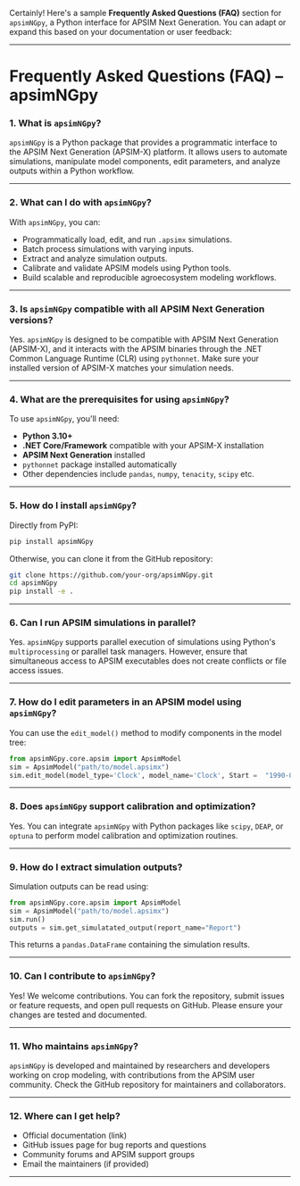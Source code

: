 Certainly! Here's a sample **Frequently Asked Questions (FAQ)** section for `apsimNGpy`, a Python interface for APSIM Next Generation. You can adapt or expand this based on your documentation or user feedback:

---

# **Frequently Asked Questions (FAQ) – apsimNGpy**

### **1. What is `apsimNGpy`?**

`apsimNGpy` is a Python package that provides a programmatic interface to the APSIM Next Generation (APSIM-X) platform. It allows users to automate simulations, manipulate model components, edit parameters, and analyze outputs within a Python workflow.

---

### **2. What can I do with `apsimNGpy`?**

With `apsimNGpy`, you can:

* Programmatically load, edit, and run `.apsimx` simulations.
* Batch process simulations with varying inputs.
* Extract and analyze simulation outputs.
* Calibrate and validate APSIM models using Python tools.
* Build scalable and reproducible agroecosystem modeling workflows.

---

### **3. Is `apsimNGpy` compatible with all APSIM Next Generation versions?**

Yes. `apsimNGpy` is designed to be compatible with APSIM Next Generation (APSIM-X), and it interacts with the APSIM binaries through the .NET Common Language Runtime (CLR) using `pythonnet`. Make sure your installed version of APSIM-X matches your simulation needs.

---

### **4. What are the prerequisites for using `apsimNGpy`?**

To use `apsimNGpy`, you'll need:

* **Python 3.10+**
* **.NET Core/Framework** compatible with your APSIM-X installation
* **APSIM Next Generation** installed
* `pythonnet` package installed  automatically
* Other dependencies include `pandas`, `numpy`, `tenacity`, ``scipy`` etc.

---

### **5. How do I install `apsimNGpy`?**
Directly from PyPI:

```bash
pip install apsimNGpy
```

Otherwise, you can clone it from the GitHub repository:

```bash
git clone https://github.com/your-org/apsimNGpy.git
cd apsimNGpy
pip install -e .
```

---

### **6. Can I run APSIM simulations in parallel?**

Yes. `apsimNGpy` supports parallel execution of simulations using Python's `multiprocessing` or parallel task managers. However, ensure that simultaneous access to APSIM executables does not create conflicts or file access issues.

---

### **7. How do I edit parameters in an APSIM model using `apsimNGpy`?**

You can use the `edit_model()` method to modify components in the model tree:

```python
from apsimNGpy.core.apsim import ApsimModel
sim = ApsimModel("path/to/model.apsimx")
sim.edit_model(model_type='Clock', model_name='Clock', Start =  "1990-04-15")
```

---

### **8. Does `apsimNGpy` support calibration and optimization?**

Yes. You can integrate `apsimNGpy` with Python packages like `scipy`, `DEAP`, or `optuna` to perform model calibration and optimization routines.

---

### **9. How do I extract simulation outputs?**

Simulation outputs can be read using:

```python
from apsimNGpy.core.apsim import ApsimModel
sim = ApsimModel("path/to/model.apsimx")
sim.run()
outputs = sim.get_simulatated_output(report_name="Report")
```

This returns a `pandas.DataFrame` containing the simulation results.

---

### **10. Can I contribute to `apsimNGpy`?**

Yes! We welcome contributions. You can fork the repository, submit issues or feature requests, and open pull requests on GitHub. Please ensure your changes are tested and documented.

---

### **11. Who maintains `apsimNGpy`?**

`apsimNGpy` is developed and maintained by researchers and developers working on crop modeling, with contributions from the APSIM user community. Check the GitHub repository for maintainers and collaborators.

---

### **12. Where can I get help?**

* Official documentation (link)
* GitHub issues page for bug reports and questions
* Community forums and APSIM support groups
* Email the maintainers (if provided)

---
